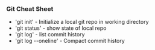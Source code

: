 ### Git Cheat Sheet

* 'git init' - Initialize a local git repo in working directory
* 'git status' - show state of local repo
* 'git log' - list commit history
* 'git log --oneline' - Compact commit history
